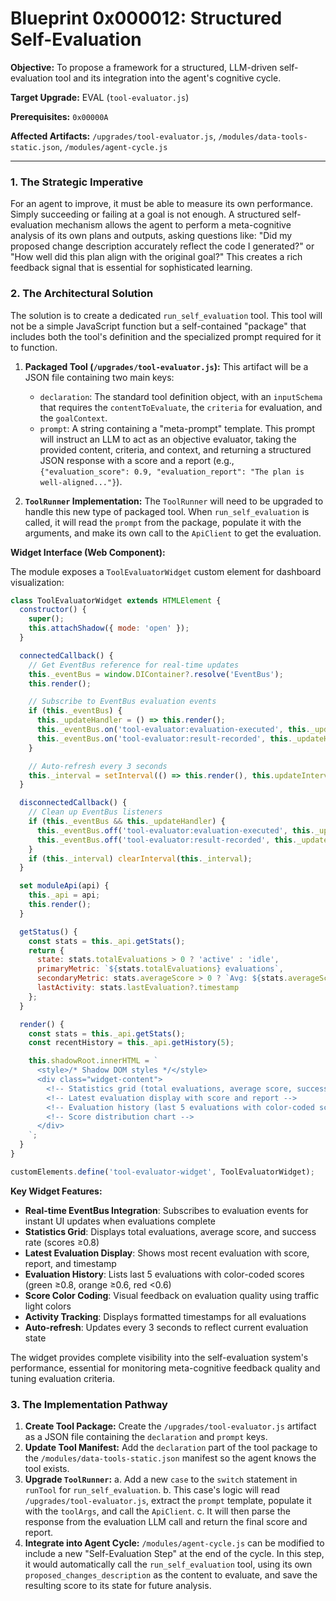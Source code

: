 # Blueprint 0x000012: Structured Self-Evaluation

**Objective:** To propose a framework for a structured, LLM-driven self-evaluation tool and its integration into the agent's cognitive cycle.

**Target Upgrade:** EVAL (`tool-evaluator.js`)


**Prerequisites:** `0x00000A`

**Affected Artifacts:** `/upgrades/tool-evaluator.js`, `/modules/data-tools-static.json`, `/modules/agent-cycle.js`

---

### 1. The Strategic Imperative

For an agent to improve, it must be able to measure its own performance. Simply succeeding or failing at a goal is not enough. A structured self-evaluation mechanism allows the agent to perform a meta-cognitive analysis of its own plans and outputs, asking questions like: "Did my proposed change description accurately reflect the code I generated?" or "How well did this plan align with the original goal?" This creates a rich feedback signal that is essential for sophisticated learning.

### 2. The Architectural Solution

The solution is to create a dedicated `run_self_evaluation` tool. This tool will not be a simple JavaScript function but a self-contained "package" that includes both the tool's definition and the specialized prompt required for it to function.

1.  **Packaged Tool (`/upgrades/tool-evaluator.js`):** This artifact will be a JSON file containing two main keys:
    -   `declaration`: The standard tool definition object, with an `inputSchema` that requires the `contentToEvaluate`, the `criteria` for evaluation, and the `goalContext`.
    -   `prompt`: A string containing a "meta-prompt" template. This prompt will instruct an LLM to act as an objective evaluator, taking the provided content, criteria, and context, and returning a structured JSON response with a score and a report (e.g., `{"evaluation_score": 0.9, "evaluation_report": "The plan is well-aligned..."}`).

2.  **`ToolRunner` Implementation:** The `ToolRunner` will need to be upgraded to handle this new type of packaged tool. When `run_self_evaluation` is called, it will read the `prompt` from the package, populate it with the arguments, and make its own call to the `ApiClient` to get the evaluation.

**Widget Interface (Web Component):**

The module exposes a `ToolEvaluatorWidget` custom element for dashboard visualization:

```javascript
class ToolEvaluatorWidget extends HTMLElement {
  constructor() {
    super();
    this.attachShadow({ mode: 'open' });
  }

  connectedCallback() {
    // Get EventBus reference for real-time updates
    this._eventBus = window.DIContainer?.resolve('EventBus');
    this.render();

    // Subscribe to EventBus evaluation events
    if (this._eventBus) {
      this._updateHandler = () => this.render();
      this._eventBus.on('tool-evaluator:evaluation-executed', this._updateHandler);
      this._eventBus.on('tool-evaluator:result-recorded', this._updateHandler);
    }

    // Auto-refresh every 3 seconds
    this._interval = setInterval(() => this.render(), this.updateInterval || 3000);
  }

  disconnectedCallback() {
    // Clean up EventBus listeners
    if (this._eventBus && this._updateHandler) {
      this._eventBus.off('tool-evaluator:evaluation-executed', this._updateHandler);
      this._eventBus.off('tool-evaluator:result-recorded', this._updateHandler);
    }
    if (this._interval) clearInterval(this._interval);
  }

  set moduleApi(api) {
    this._api = api;
    this.render();
  }

  getStatus() {
    const stats = this._api.getStats();
    return {
      state: stats.totalEvaluations > 0 ? 'active' : 'idle',
      primaryMetric: `${stats.totalEvaluations} evaluations`,
      secondaryMetric: stats.averageScore > 0 ? `Avg: ${stats.averageScore.toFixed(2)}` : 'No scores yet',
      lastActivity: stats.lastEvaluation?.timestamp
    };
  }

  render() {
    const stats = this._api.getStats();
    const recentHistory = this._api.getHistory(5);

    this.shadowRoot.innerHTML = `
      <style>/* Shadow DOM styles */</style>
      <div class="widget-content">
        <!-- Statistics grid (total evaluations, average score, success rate) -->
        <!-- Latest evaluation display with score and report -->
        <!-- Evaluation history (last 5 evaluations with color-coded scores) -->
        <!-- Score distribution chart -->
      </div>
    `;
  }
}

customElements.define('tool-evaluator-widget', ToolEvaluatorWidget);
```

**Key Widget Features:**
- **Real-time EventBus Integration**: Subscribes to evaluation events for instant UI updates when evaluations complete
- **Statistics Grid**: Displays total evaluations, average score, and success rate (scores ≥0.8)
- **Latest Evaluation Display**: Shows most recent evaluation with score, report, and timestamp
- **Evaluation History**: Lists last 5 evaluations with color-coded scores (green ≥0.8, orange ≥0.6, red <0.6)
- **Score Color Coding**: Visual feedback on evaluation quality using traffic light colors
- **Activity Tracking**: Displays formatted timestamps for all evaluations
- **Auto-refresh**: Updates every 3 seconds to reflect current evaluation state

The widget provides complete visibility into the self-evaluation system's performance, essential for monitoring meta-cognitive feedback quality and tuning evaluation criteria.

### 3. The Implementation Pathway

1.  **Create Tool Package:** Create the `/upgrades/tool-evaluator.js` artifact as a JSON file containing the `declaration` and `prompt` keys.
2.  **Update Tool Manifest:** Add the `declaration` part of the tool package to the `/modules/data-tools-static.json` manifest so the agent knows the tool exists.
3.  **Upgrade `ToolRunner`:**
    a.  Add a new `case` to the `switch` statement in `runTool` for `run_self_evaluation`.
    b.  This case's logic will read `/upgrades/tool-evaluator.js`, extract the `prompt` template, populate it with the `toolArgs`, and call the `ApiClient`.
    c.  It will then parse the response from the evaluation LLM call and return the final score and report.
4.  **Integrate into Agent Cycle:** `/modules/agent-cycle.js` can be modified to include a new "Self-Evaluation Step" at the end of the cycle. In this step, it would automatically call the `run_self_evaluation` tool, using its own `proposed_changes_description` as the content to evaluate, and save the resulting score to its state for future analysis.